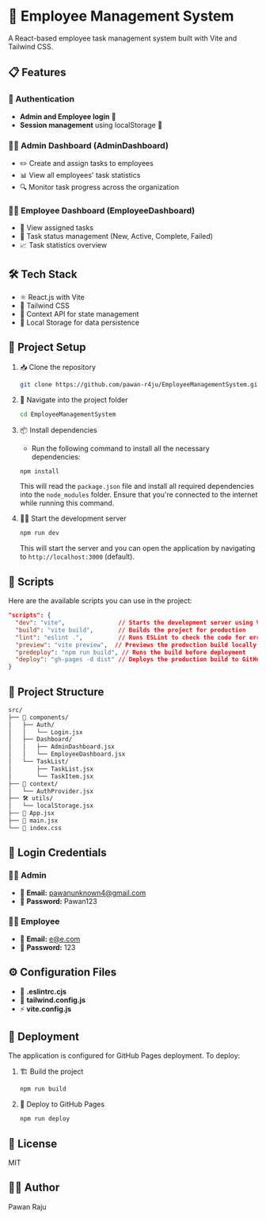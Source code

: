 # 🏢 Employee Management System

A React-based employee task management system built with Vite and Tailwind CSS.

## 📋 Features

### 🔐 Authentication
- **Admin and Employee login** 🔑
- **Session management** using localStorage 💾

### 👨‍💼 Admin Dashboard (AdminDashboard)
- ✏️ Create and assign tasks to employees
- 📊 View all employees' task statistics
- 🔍 Monitor task progress across the organization

### 👨‍💻 Employee Dashboard (EmployeeDashboard)
- 📝 View assigned tasks
- 🔄 Task status management (New, Active, Complete, Failed)
- 📈 Task statistics overview

## 🛠️ Tech Stack
- ⚛️ React.js with Vite
- 🎨 Tailwind CSS
- 🔄 Context API for state management
- 💾 Local Storage for data persistence

## 🚀 Project Setup

1. 📥 Clone the repository
    ```bash
    git clone https://github.com/pawan-r4ju/EmployeeManagementSystem.git
    ```

2. 📂 Navigate into the project folder
    ```bash
    cd EmployeeManagementSystem
    ```

3. 📦 Install dependencies
    - Run the following command to install all the necessary dependencies:
    ```bash
    npm install
    ```
    This will read the `package.json` file and install all required dependencies into the `node_modules` folder. Ensure that you're connected to the internet while running this command.

4. 🏃‍♂️ Start the development server
    ```bash
    npm run dev
    ```
    This will start the server and you can open the application by navigating to `http://localhost:3000` (default).

## 📜 Scripts

Here are the available scripts you can use in the project:

```json
"scripts": {
  "dev": "vite",               // Starts the development server using Vite
  "build": "vite build",       // Builds the project for production
  "lint": "eslint .",          // Runs ESLint to check the code for errors and styling issues
  "preview": "vite preview",  // Previews the production build locally
  "predeploy": "npm run build", // Runs the build before deployment
  "deploy": "gh-pages -d dist" // Deploys the production build to GitHub Pages
}

```

## 📁 Project Structure

```bash
src/
├── 🔐 components/
│   ├── Auth/
│   │   └── Login.jsx
│   ├── Dashboard/
│   │   ├── AdminDashboard.jsx
│   │   └── EmployeeDashboard.jsx
│   └── TaskList/
│       ├── TaskList.jsx
│       └── TaskItem.jsx
├── 🔄 context/
│   └── AuthProvider.jsx
├── 🛠️ utils/
│   └── localStorage.jsx
├── 📄 App.jsx
├── 📄 main.jsx
└── 📄 index.css

```

## 🔑 Login Credentials

### 👨‍💼 Admin
- 📧 **Email:** pawanunknown4@gmail.com
- 🔐 **Password:** Pawan123

### 👨‍💻 Employee
- 📧 **Email:** e@e.com
- 🔐 **Password:** 123

## ⚙️ Configuration Files
- 📝 **.eslintrc.cjs**
- 🎨 **tailwind.config.js**
- ⚡ **vite.config.js**

## 🚀 Deployment

The application is configured for GitHub Pages deployment. To deploy:

1. 🏗️ Build the project
    ```bash
    npm run build
    ```

2. 🚀 Deploy to GitHub Pages
    ```bash
    npm run deploy
    ```


## 📄 License
MIT

## 👨‍💻 Author
Pawan Raju






